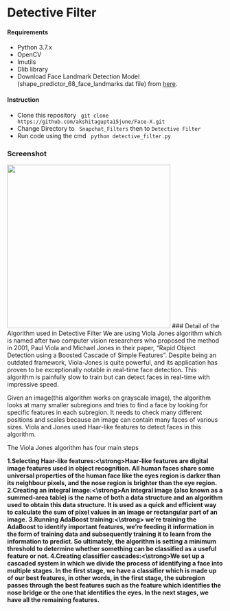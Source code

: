 # Detective Filter


#### Requirements
- Python 3.7.x
- OpenCV
- Imutils
- Dlib library
- Download Face Landmark Detection Model (shape_predictor_68_face_landmarks.dat file) 
from [here](https://github.com/italojs/facial-landmarks-recognition/blob/master/shape_predictor_68_face_landmarks.dat).

#### Instruction
- Clone this repository ` git clone https://github.com/akshitagupta15june/Face-X.git`
- Change Directory to ` Snapchat_Filters` then to `Detective Filter`
- Run code using the cmd ` python detective_filter.py`

### Screenshot
<img height="380" src="https://github.com/Defcon27/Face-X/blob/master/Snapchat_Filters/Detective%20Filter/assets/out.jpg">
### Detail of the Algorithm used in Detective Filter
We are using Viola Jones algorithm which is named after two computer vision researchers who proposed the method in 2001, Paul Viola and Michael Jones in their paper, “Rapid Object Detection using a Boosted Cascade of Simple Features”. Despite being an outdated framework, Viola-Jones is quite powerful, and its application has proven to be exceptionally notable in real-time face detection. This algorithm is painfully slow to train but can detect faces in real-time with impressive speed.

Given an image(this algorithm works on grayscale image), the algorithm looks at many smaller subregions and tries to find a face by looking for specific features in each subregion. It needs to check many different positions and scales because an image can contain many faces of various sizes. Viola and Jones used Haar-like features to detect faces in this algorithm.

The Viola Jones algorithm has four main steps

<strong>1.Selecting Haar-like features:<\strong>Haar-like features are digital image features used in object recognition. All human faces share some universal properties of the human face like the eyes region is darker than its neighbour pixels, and the nose region is brighter than the eye region.
<strong>2.Creating an integral image:<\strong>An integral image (also known as a summed-area table) is the name of both a data structure and an algorithm used to obtain this data structure. It is used as a quick and efficient way to calculate the sum of pixel values in an image or rectangular part of an image.
<strong>3.Running AdaBoost training:<\strong> we’re training the AdaBoost to identify important features, we’re feeding it information in the form of training data and subsequently training it to learn from the information to predict. So ultimately, the algorithm is setting a minimum threshold to determine whether something can be classified as a useful feature or not.
<strong>4.Creating classifier cascades:<\strong>We set up a cascaded system in which we divide the process of identifying a face into multiple stages. In the first stage, we have a classifier which is made up of our best features, in other words, in the first stage, the subregion passes through the best features such as the feature which identifies the nose bridge or the one that identifies the eyes. In the next stages, we have all the remaining features.
